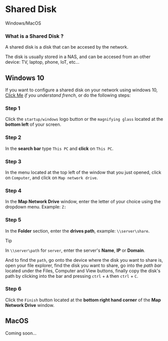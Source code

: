 # Shared Disk

Windows/MacOS

### What is a Shared Disk ?

A shared disk is a disk that can be accesed by the network.

The disk is usually stored in a NAS, and can be accesed from an other device: TV, laptop, phone, IoT, etc...

## Windows 10

If you want to configure a shared disk on your network using windows 10, [Click Me](https://kb.netgear.com/fr/19864/Comment-mapper-un-lecteur-r%C3%A9seau-sous-Windows?language=fr) *if you understand french*, or do the following steps:

### Step 1

Click the `startup/windows` logo button or the `magnifying glass` located at the **bottom left** of your screen.

### Step 2 

In the **search bar** type `This PC` and **click** on `This PC`.

### Step 3

In the menu located at the top left of the window that you just opened, click on `Computer`, and click on `Map network drive`.

### Step 4

In the **Map Network Drive** window, enter the letter of your choice using the dropdown menu. Example: `Z:`

### Step 5

In the **Folder** section, enter the **drives path**, example: `\\server\share`.
>[!tip]
>In `\\server\path` for `server`, enter the server's **Name**, **IP** or **Domain**.
>
>And to find the `path`, go onto the device where the disk you want to share is, open your file explorer, find the disk you want to share, go into the *path bar* located under the Files, Computer and View buttons, finally copy the disk's path by clicking into the bar and pressing `ctrl` + `A` then `ctrl` + `C`. 

### Step 6

Click the `Finish` button located at the **bottom right hand corner** of the **Map Network Drive** window.

## MacOS

Coming soon...
